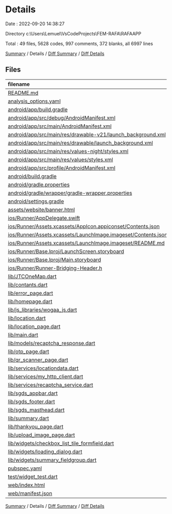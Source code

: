 # Details

Date : 2022-09-20 14:38:27

Directory c:\\Users\\Lemuel\\VsCodeProjects\\FEM-RAFA\\RAFAAPP

Total : 49 files,  5628 codes, 997 comments, 372 blanks, all 6997 lines

[Summary](results.md) / Details / [Diff Summary](diff.md) / [Diff Details](diff-details.md)

## Files
| filename | language | code | comment | blank | total |
| :--- | :--- | ---: | ---: | ---: | ---: |
| [README.md](/README.md) | Markdown | 10 | 0 | 7 | 17 |
| [analysis_options.yaml](/analysis_options.yaml) | YAML | 3 | 23 | 4 | 30 |
| [android/app/build.gradle](/android/app/build.gradle) | Groovy | 53 | 3 | 13 | 69 |
| [android/app/src/debug/AndroidManifest.xml](/android/app/src/debug/AndroidManifest.xml) | XML | 5 | 3 | 1 | 9 |
| [android/app/src/main/AndroidManifest.xml](/android/app/src/main/AndroidManifest.xml) | XML | 34 | 11 | 1 | 46 |
| [android/app/src/main/res/drawable-v21/launch_background.xml](/android/app/src/main/res/drawable-v21/launch_background.xml) | XML | 4 | 7 | 2 | 13 |
| [android/app/src/main/res/drawable/launch_background.xml](/android/app/src/main/res/drawable/launch_background.xml) | XML | 4 | 7 | 2 | 13 |
| [android/app/src/main/res/values-night/styles.xml](/android/app/src/main/res/values-night/styles.xml) | XML | 9 | 9 | 1 | 19 |
| [android/app/src/main/res/values/styles.xml](/android/app/src/main/res/values/styles.xml) | XML | 9 | 9 | 1 | 19 |
| [android/app/src/profile/AndroidManifest.xml](/android/app/src/profile/AndroidManifest.xml) | XML | 4 | 3 | 1 | 8 |
| [android/build.gradle](/android/build.gradle) | Groovy | 25 | 0 | 5 | 30 |
| [android/gradle.properties](/android/gradle.properties) | Properties | 3 | 0 | 1 | 4 |
| [android/gradle/wrapper/gradle-wrapper.properties](/android/gradle/wrapper/gradle-wrapper.properties) | Properties | 5 | 1 | 1 | 7 |
| [android/settings.gradle](/android/settings.gradle) | Groovy | 8 | 0 | 4 | 12 |
| [assets/website/banner.html](/assets/website/banner.html) | HTML | 11 | 0 | 0 | 11 |
| [ios/Runner/AppDelegate.swift](/ios/Runner/AppDelegate.swift) | Swift | 12 | 0 | 2 | 14 |
| [ios/Runner/Assets.xcassets/AppIcon.appiconset/Contents.json](/ios/Runner/Assets.xcassets/AppIcon.appiconset/Contents.json) | JSON | 122 | 0 | 1 | 123 |
| [ios/Runner/Assets.xcassets/LaunchImage.imageset/Contents.json](/ios/Runner/Assets.xcassets/LaunchImage.imageset/Contents.json) | JSON | 23 | 0 | 1 | 24 |
| [ios/Runner/Assets.xcassets/LaunchImage.imageset/README.md](/ios/Runner/Assets.xcassets/LaunchImage.imageset/README.md) | Markdown | 3 | 0 | 2 | 5 |
| [ios/Runner/Base.lproj/LaunchScreen.storyboard](/ios/Runner/Base.lproj/LaunchScreen.storyboard) | XML | 36 | 1 | 1 | 38 |
| [ios/Runner/Base.lproj/Main.storyboard](/ios/Runner/Base.lproj/Main.storyboard) | XML | 25 | 1 | 1 | 27 |
| [ios/Runner/Runner-Bridging-Header.h](/ios/Runner/Runner-Bridging-Header.h) | C++ | 1 | 0 | 1 | 2 |
| [lib/JTCOneMap.dart](/lib/JTCOneMap.dart) | Dart | 1,337 | 107 | 44 | 1,488 |
| [lib/contants.dart](/lib/contants.dart) | Dart | 78 | 8 | 19 | 105 |
| [lib/error_page.dart](/lib/error_page.dart) | Dart | 197 | 0 | 11 | 208 |
| [lib/homepage.dart](/lib/homepage.dart) | Dart | 505 | 117 | 20 | 642 |
| [lib/js_libraries/wogaa_js.dart](/lib/js_libraries/wogaa_js.dart) | Dart | 7 | 0 | 4 | 11 |
| [lib/location.dart](/lib/location.dart) | Dart | 24 | 44 | 8 | 76 |
| [lib/location_page.dart](/lib/location_page.dart) | Dart | 322 | 47 | 23 | 392 |
| [lib/main.dart](/lib/main.dart) | Dart | 478 | 197 | 18 | 693 |
| [lib/models/recaptcha_response.dart](/lib/models/recaptcha_response.dart) | Dart | 24 | 0 | 8 | 32 |
| [lib/otp_page.dart](/lib/otp_page.dart) | Dart | 0 | 223 | 12 | 235 |
| [lib/qr_scanner_page.dart](/lib/qr_scanner_page.dart) | Dart | 89 | 1 | 8 | 98 |
| [lib/services/locationdata.dart](/lib/services/locationdata.dart) | Dart | 153 | 8 | 16 | 177 |
| [lib/services/my_http_client.dart](/lib/services/my_http_client.dart) | Dart | 44 | 0 | 12 | 56 |
| [lib/services/recaptcha_service.dart](/lib/services/recaptcha_service.dart) | Dart | 27 | 3 | 6 | 36 |
| [lib/sgds_appbar.dart](/lib/sgds_appbar.dart) | Dart | 56 | 17 | 4 | 77 |
| [lib/sgds_footer.dart](/lib/sgds_footer.dart) | Dart | 596 | 0 | 3 | 599 |
| [lib/sgds_masthead.dart](/lib/sgds_masthead.dart) | Dart | 44 | 24 | 4 | 72 |
| [lib/summary.dart](/lib/summary.dart) | Dart | 444 | 6 | 15 | 465 |
| [lib/thankyou_page.dart](/lib/thankyou_page.dart) | Dart | 142 | 0 | 8 | 150 |
| [lib/upload_image_page.dart](/lib/upload_image_page.dart) | Dart | 278 | 6 | 18 | 302 |
| [lib/widgets/checkbox_list_tile_formfield.dart](/lib/widgets/checkbox_list_tile_formfield.dart) | Dart | 56 | 0 | 3 | 59 |
| [lib/widgets/loading_dialog.dart](/lib/widgets/loading_dialog.dart) | Dart | 118 | 68 | 30 | 216 |
| [lib/widgets/summary_fieldgroup.dart](/lib/widgets/summary_fieldgroup.dart) | Dart | 22 | 0 | 5 | 27 |
| [pubspec.yaml](/pubspec.yaml) | YAML | 63 | 14 | 4 | 81 |
| [test/widget_test.dart](/test/widget_test.dart) | Dart | 14 | 10 | 7 | 31 |
| [web/index.html](/web/index.html) | HTML | 83 | 19 | 8 | 110 |
| [web/manifest.json](/web/manifest.json) | JSON | 18 | 0 | 1 | 19 |

[Summary](results.md) / Details / [Diff Summary](diff.md) / [Diff Details](diff-details.md)